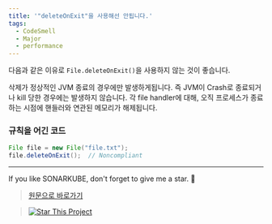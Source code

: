```yaml
---
title: '"deleteOnExit"을 사용해선 안됩니다.'
tags:
  - CodeSmell
  - Major
  - performance
---
```


다음과 같은 이유로 `File.deleteOnExit()`을 사용하지 않는 것이 좋습니다.

삭제가 정상적인 JVM 종료의 경우에만 발생하게됩니다.
즉 JVM이 Crash로 종료되거나 kill 당한 경우에는 발생하지 않습니다.
각 file handler에 대해, 오직 프로세스가 종료하는 시점에 핸들러와 연관된 메모리가 해제됩니다.

### 규칙을 어긴 코드

```java
File file = new File("file.txt");
file.deleteOnExit();  // Noncompliant
```

---

If you like SONARKUBE, don't forget to give me a star. :star2:

> [원문으로 바로가기](https://rules.sonarsource.com/java/tag/java8/RSPEC-2308)

> [![Star This Project](https://img.shields.io/github/stars/kantabile/sonarkube.svg?label=Stars&style=social)](https://github.com/kantabile/sonarkube)
